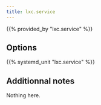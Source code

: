 ```yaml
---
title: lxc.service
---
```


{{% provided_by "lxc.service" %}}

## Options

{{% systemd_unit "lxc.service" %}}

## Additionnal notes

Nothing here.